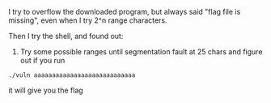 I try to overflow the downloaded program, but always said "flag file is missing", even when I try 2^n range characters.

Then I try the shell, and found out: 
1. Try some possible ranges until segmentation fault at 25 chars and figure out if you run

```
./vuln aaaaaaaaaaaaaaaaaaaaaaaaaaaa
```
it will give you the flag
